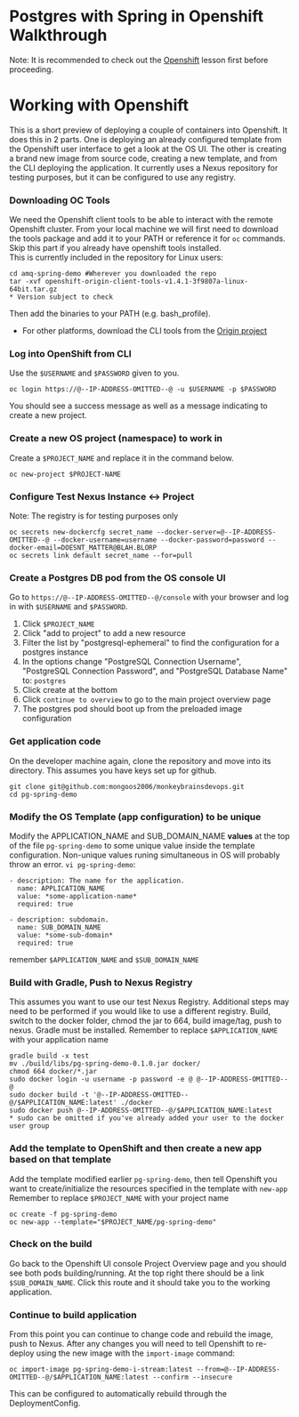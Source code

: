 Postgres with Spring in Openshift Walkthrough
==============================================

Note: It is recommended to check out the [Openshift](https://github.com/mongoos2006/monkeybrainsdevops/wiki/Lesson-Openshift) lesson first before proceeding.

# Working with Openshift
This is a short preview of deploying a couple of containers into Openshift. It does this in 2 parts. One is deploying an already configured template from the Openshift user interface to get a look at the OS UI. The other is creating a brand new image from source code, creating a new template, and from the CLI deploying the application. It currently uses a Nexus repository for testing purposes, but it can be configured to use any registry.


### Downloading OC Tools
We need the Openshift client tools to be able to interact with the remote Openshift cluster. From your local machine we will first need to download the tools package and add it to your PATH or reference it for `oc` commands.  
Skip this part if you already have openshift tools installed.  
This is currently included in the repository for Linux users:

```
cd amq-spring-demo #Wherever you downloaded the repo
tar -xvf openshift-origin-client-tools-v1.4.1-3f9807a-linux-64bit.tar.gz
* Version subject to check
```
Then add the binaries to your PATH (e.g. bash_profile).

* For other platforms, download the CLI tools from the [Origin project](https://github.com/openshift/origin/releases)

### Log into OpenShift from CLI
Use the `$USERNAME` and `$PASSWORD` given to you.
```
oc login https://@--IP-ADDRESS-OMITTED--@ -u $USERNAME -p $PASSWORD
```
You should see a success message as well as a message indicating to create a new project. 

### Create a new OS project (namespace) to work in
Create a `$PROJECT_NAME` and replace it in the command below.
```
oc new-project $PROJECT-NAME
```

### Configure Test Nexus Instance <-> Project
Note: The registry is for testing purposes only
```
oc secrets new-dockercfg secret_name --docker-server=@--IP-ADDRESS-OMITTED--@ --docker-username=username --docker-password=password --docker-email=DOESNT_MATTER@BLAH.BLORP
oc secrets link default secret_name --for=pull
```

### Create a Postgres DB pod from the OS console UI
Go to `https://@--IP-ADDRESS-OMITTED--@/console` with your browser and log in with `$USERNAME` and `$PASSWORD`.  
1. Click `$PROJECT_NAME`  
2. Click "add to project" to add a new resource  
3. Filter the list by "postgresql-ephemeral" to find the configuration for a postgres instance  
4. In the options change "PostgreSQL Connection Username", "PostgreSQL Connection Password", and "PostgreSQL Database Name" to: `postgres`  
5. Click create at the bottom  
6. Click `continue to overview` to go to the main project overview page  
7. The postgres pod should boot up from the preloaded image configuration  


### Get application code
On the developer machine again, clone the repository and move into its directory.
This assumes you have keys set up for github.
```
git clone git@github.com:mongoos2006/monkeybrainsdevops.git
cd pg-spring-demo
```

### Modify the OS Template (app configuration) to be unique
Modify the APPLICATION_NAME and SUB_DOMAIN_NAME __**values**__ at the top of the file `pg-spring-demo` to some unique value inside the template configuration. Non-unique values runing simultaneous in OS will probably throw an error.
`vi pg-spring-demo`:
```
- description: The name for the application.
  name: APPLICATION_NAME
  value: *some-application-name*
  required: true

- description: subdomain.
  name: SUB_DOMAIN_NAME
  value: *some-sub-domain*
  required: true
```
remember `$APPLICATION_NAME` and `$SUB_DOMAIN_NAME`


### Build with Gradle, Push to Nexus Registry
This assumes you want to use our test Nexus Registry. Additional steps may need to be performed if you would like to use a different registry. Build, switch to the docker folder, chmod the jar to 664, build image/tag, push to nexus.
Gradle must be installed.
Remember to replace `$APPLICATION_NAME` with your application name
```
gradle build -x test
mv ./build/libs/pg-spring-demo-0.1.0.jar docker/
chmod 664 docker/*.jar
sudo docker login -u username -p password -e @ @--IP-ADDRESS-OMITTED--@
sudo docker build -t '@--IP-ADDRESS-OMITTED--@/$APPLICATION_NAME:latest' ./docker
sudo docker push @--IP-ADDRESS-OMITTED--@/$APPLICATION_NAME:latest
* sudo can be omitted if you've already added your user to the docker user group 
```

### Add the template to OpenShift and then create a new app based on that template
Add the template modified earlier `pg-spring-demo`, then tell Openshift you want to create/initialize the resources specified in the template with `new-app`
Remember to replace `$PROJECT_NAME` with your project name
```
oc create -f pg-spring-demo
oc new-app --template="$PROJECT_NAME/pg-spring-demo"
```

### Check on the build
Go back to the Openshift UI console Project Overview page and you should see both pods building/running. At the top right there should be a link `$SUB_DOMAIN_NAME`. Click this route and it should take you to the working application.

### Continue to build application
From this point you can continue to change code and rebuild the image, push to Nexus. After any changes you will need to tell Openshift to re-deploy using the new image with the `import-image` command:
```
oc import-image pg-spring-demo-i-stream:latest --from=@--IP-ADDRESS-OMITTED--@/$APPLICATION_NAME:latest --confirm --insecure
```
This can be configured to automatically rebuild through the DeploymentConfig.
